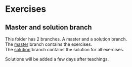 # Exercises

## Master and solution branch
This folder has 2 branches. A master and a solution branch.   
The [master](https://github.com/python-elective-fall-2019/Lesson-10-tips-tricks/tree/master/exercises) branch contains the exercises.  
The [solution](https://github.com/python-elective-fall-2019/Lesson-10-tips-tricks/tree/solution/exercises) branch contains the solution for all exercises. 

Solutions will be added a few days after teachings.  



